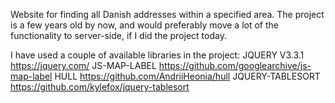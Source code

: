 Website for finding all Danish addresses within a specified area. The project is a few years old by now, and would preferably move a lot of the functionality to server-side, if I did the project today.

I have used a couple of available libraries in the project:
JQUERY V3.3.1 https://jquery.com/
JS-MAP-LABEL https://github.com/googlearchive/js-map-label
HULL https://github.com/AndriiHeonia/hull
JQUERY-TABLESORT https://github.com/kylefox/jquery-tablesort
